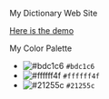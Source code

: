 My Dictionary Web Site

[Here is the demo](https://huzthepro.github.io/Dictionary/index.html)

My Color Palette

- ![#bdc1c6](https://placehold.co/15x15/bdc1c6/bdc1c6.png) `#bdc1c6`
- ![#ffffff4f](https://placehold.co/15x15/ffffff4f/ffffff4f.png) `#ffffff4f`
- ![#21255c](https://placehold.co/15x15/21255c/21255c.png) `#21255c`
